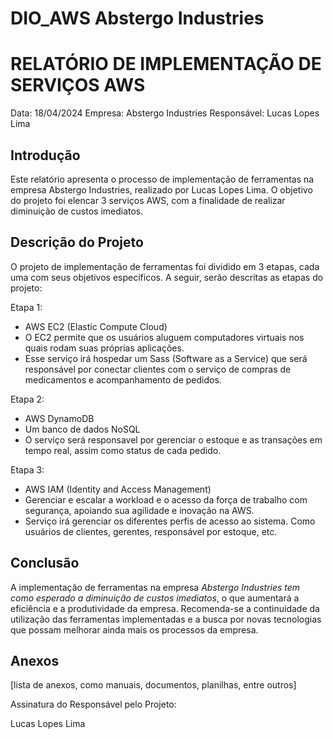 # DIO_AWS Abstergo Industries
 
# RELATÓRIO DE IMPLEMENTAÇÃO DE SERVIÇOS AWS

Data: 18/04/2024
Empresa: Abstergo Industries 
Responsável: Lucas Lopes Lima

## Introdução
Este relatório apresenta o processo de implementação de ferramentas na empresa Abstergo Industries, realizado por Lucas Lopes Lima. O objetivo do projeto foi elencar 3 serviços AWS, com a finalidade de realizar diminuição de custos imediatos.

## Descrição do Projeto
O projeto de implementação de ferramentas foi dividido em 3 etapas, cada uma com seus objetivos específicos. A seguir, serão descritas as etapas do projeto:

Etapa 1: 
- AWS EC2 (Elastic Compute Cloud)
- O EC2 permite que os usuários aluguem computadores virtuais nos quais rodam suas próprias aplicações.
- Esse serviço irá hospedar um Sass (Software as a Service) que será responsável por conectar clientes com o serviço de compras de medicamentos e acompanhamento de pedidos. 

Etapa 2: 
- AWS DynamoDB
- Um banco de dados NoSQL
- O serviço será responsavel por gerenciar o estoque e as transações em tempo real, assim como status de cada pedido.

Etapa 3: 
- AWS IAM (Identity and Access Management)
- Gerenciar e escalar a workload e o acesso da força de trabalho com segurança, apoiando sua agilidade e inovação na AWS.
- Serviço irá gerenciar os diferentes perfis de acesso ao sistema. Como usuários de clientes, gerentes, responsável por estoque, etc.



## Conclusão
A implementação de ferramentas na empresa *Abstergo Industries tem como esperado a diminuição de custos imediatos*, o que aumentará a eficiência e a produtividade da empresa. Recomenda-se a continuidade da utilização das ferramentas implementadas e a busca por novas tecnologias que possam melhorar ainda mais os processos da empresa.

## Anexos

[lista de anexos, como manuais, documentos, planilhas, entre outros]

Assinatura do Responsável pelo Projeto:

Lucas Lopes Lima